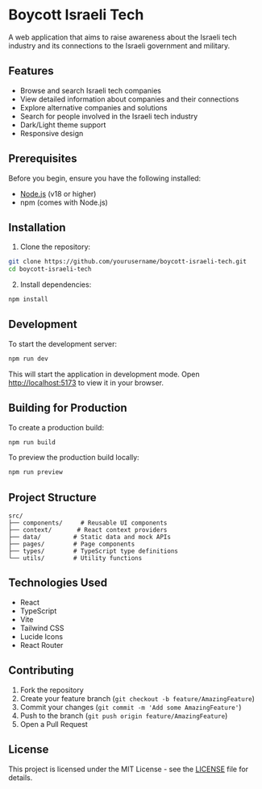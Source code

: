 # Boycott Israeli Tech

A web application that aims to raise awareness about the Israeli tech industry and its connections to the Israeli government and military.

## Features

- Browse and search Israeli tech companies
- View detailed information about companies and their connections
- Explore alternative companies and solutions
- Search for people involved in the Israeli tech industry
- Dark/Light theme support
- Responsive design

## Prerequisites

Before you begin, ensure you have the following installed:
- [Node.js](https://nodejs.org/) (v18 or higher)
- npm (comes with Node.js)

## Installation

1. Clone the repository:
```bash
git clone https://github.com/yourusername/boycott-israeli-tech.git
cd boycott-israeli-tech
```

2. Install dependencies:
```bash
npm install
```

## Development

To start the development server:

```bash
npm run dev
```

This will start the application in development mode. Open [http://localhost:5173](http://localhost:5173) to view it in your browser.

## Building for Production

To create a production build:

```bash
npm run build
```

To preview the production build locally:

```bash
npm run preview
```

## Project Structure

```
src/
├── components/     # Reusable UI components
├── context/       # React context providers
├── data/         # Static data and mock APIs
├── pages/        # Page components
├── types/        # TypeScript type definitions
└── utils/        # Utility functions
```

## Technologies Used

- React
- TypeScript
- Vite
- Tailwind CSS
- Lucide Icons
- React Router

## Contributing

1. Fork the repository
2. Create your feature branch (`git checkout -b feature/AmazingFeature`)
3. Commit your changes (`git commit -m 'Add some AmazingFeature'`)
4. Push to the branch (`git push origin feature/AmazingFeature`)
5. Open a Pull Request

## License

This project is licensed under the MIT License - see the [LICENSE](LICENSE) file for details.
